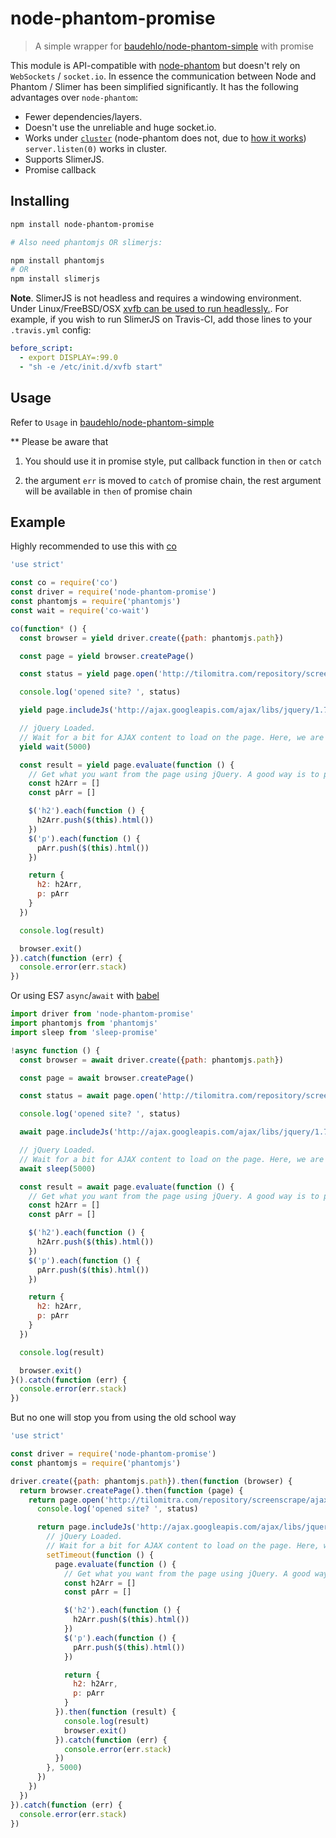 # node-phantom-promise
> A simple wrapper for [baudehlo/node-phantom-simple](https://github.com/baudehlo/node-phantom-simple) with promise

This module is API-compatible with
[node-phantom](https://www.npmjs.com/package/node-phantom) but doesn't rely on
`WebSockets` / `socket.io`. In essence the communication between Node and
Phantom / Slimer has been simplified significantly. It has the following advantages
over `node-phantom`:

  - Fewer dependencies/layers.
  - Doesn't use the unreliable and huge socket.io.
  - Works under [`cluster`](http://nodejs.org/api/cluster.html) (node-phantom
    does not, due to [how it works](https://nodejs.org/api/cluster.html#cluster_how_it_works))
    `server.listen(0)` works in cluster.
  - Supports SlimerJS.
  - Promise callback

## Installing
```bash
npm install node-phantom-promise

# Also need phantomjs OR slimerjs:

npm install phantomjs
# OR
npm install slimerjs
```

__Note__. SlimerJS is not headless and requires a windowing environment.
Under Linux/FreeBSD/OSX [xvfb can be used to run headlessly.](https://docs.slimerjs.org/current/installation.html#having-a-headless-slimerjs). For example, if you wish
to run SlimerJS on Travis-CI, add those lines to your `.travis.yml` config:

```yaml
before_script:
  - export DISPLAY=:99.0
  - "sh -e /etc/init.d/xvfb start"
```

## Usage
Refer to `Usage` in [baudehlo/node-phantom-simple](https://github.com/alexscheelmeyer/node-phantom/blob/master/README.md)

** Please be aware that

1. You should use it in promise style, put callback function in `then` or `catch`

2. the argument `err` is moved to `catch` of promise chain, the rest argument will be available in `then` of promise chain

## Example
Highly recommended to use this with [co](https://github.com/tj/co)
```js
'use strict'

const co = require('co')
const driver = require('node-phantom-promise')
const phantomjs = require('phantomjs')
const wait = require('co-wait')

co(function* () {
  const browser = yield driver.create({path: phantomjs.path})

  const page = yield browser.createPage()

  const status = yield page.open('http://tilomitra.com/repository/screenscrape/ajax.html')

  console.log('opened site? ', status)

  yield page.includeJs('http://ajax.googleapis.com/ajax/libs/jquery/1.7.2/jquery.min.js')

  // jQuery Loaded.
  // Wait for a bit for AJAX content to load on the page. Here, we are waiting 5 seconds.
  yield wait(5000)

  const result = yield page.evaluate(function () {
    // Get what you want from the page using jQuery. A good way is to populate an object with all the jQuery commands that you need and then return the object.
    const h2Arr = []
    const pArr = []

    $('h2').each(function () {
      h2Arr.push($(this).html())
    })
    $('p').each(function () {
      pArr.push($(this).html())
    })

    return {
      h2: h2Arr,
      p: pArr
    }
  })

  console.log(result)

  browser.exit()
}).catch(function (err) {
  console.error(err.stack)
})
```

Or using ES7 `async`/`await` with [babel](https://github.com/babel/babel)
```js
import driver from 'node-phantom-promise'
import phantomjs from 'phantomjs'
import sleep from 'sleep-promise'

!async function () {
  const browser = await driver.create({path: phantomjs.path})

  const page = await browser.createPage()

  const status = await page.open('http://tilomitra.com/repository/screenscrape/ajax.html')

  console.log('opened site? ', status)

  await page.includeJs('http://ajax.googleapis.com/ajax/libs/jquery/1.7.2/jquery.min.js')

  // jQuery Loaded.
  // Wait for a bit for AJAX content to load on the page. Here, we are waiting 5 seconds.
  await sleep(5000)

  const result = await page.evaluate(function () {
    // Get what you want from the page using jQuery. A good way is to populate an object with all the jQuery commands that you need and then return the object.
    const h2Arr = []
    const pArr = []

    $('h2').each(function () {
      h2Arr.push($(this).html())
    })
    $('p').each(function () {
      pArr.push($(this).html())
    })

    return {
      h2: h2Arr,
      p: pArr
    }
  })

  console.log(result)

  browser.exit()
}().catch(function (err) {
  console.error(err.stack)
})
```

But no one will stop you from using the old school way
```js
'use strict'

const driver = require('node-phantom-promise')
const phantomjs = require('phantomjs')

driver.create({path: phantomjs.path}).then(function (browser) {
  return browser.createPage().then(function (page) {
    return page.open('http://tilomitra.com/repository/screenscrape/ajax.html').then(function (status) {
      console.log('opened site? ', status)

      return page.includeJs('http://ajax.googleapis.com/ajax/libs/jquery/1.7.2/jquery.min.js').then(function () {
        // jQuery Loaded.
        // Wait for a bit for AJAX content to load on the page. Here, we are waiting 5 seconds.
        setTimeout(function () {
          page.evaluate(function () {
            // Get what you want from the page using jQuery. A good way is to populate an object with all the jQuery commands that you need and then return the object.
            const h2Arr = []
            const pArr = []

            $('h2').each(function () {
              h2Arr.push($(this).html())
            })
            $('p').each(function () {
              pArr.push($(this).html())
            })

            return {
              h2: h2Arr,
              p: pArr
            }
          }).then(function (result) {
            console.log(result)
            browser.exit()
          }).catch(function (err) {
            console.error(err.stack)
          })
        }, 5000)
      })
    })
  })
}).catch(function (err) {
  console.error(err.stack)
})
```
